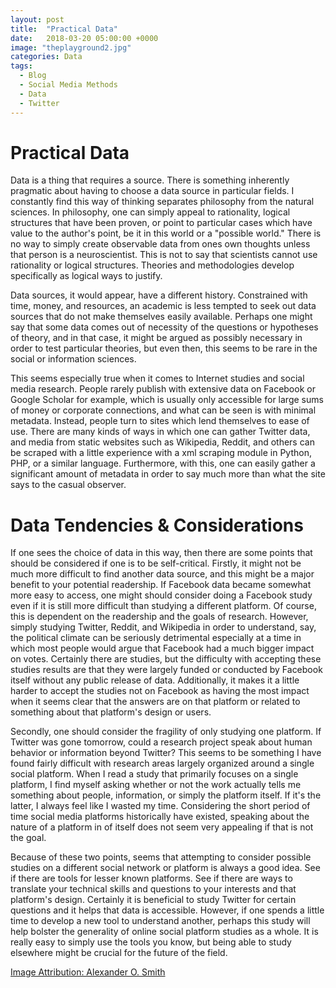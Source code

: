 ```yaml
---
layout: post
title:  "Practical Data"
date:   2018-03-20 05:00:00 +0000
image: "theplayground2.jpg"
categories: Data
tags:
  - Blog
  - Social Media Methods
  - Data
  - Twitter
---
```

# Practical Data
Data is a thing that requires a source. There is something inherently pragmatic about having to choose a data source in particular fields. I constantly find this way of thinking separates philosophy from the natural sciences. In philosophy, one can simply appeal to rationality, logical structures that have been proven, or point to particular cases which have value to the author's point, be it in this world or a "possible world." There is no way to simply create observable data from ones own thoughts unless that person is a neuroscientist. This is not to say that scientists cannot use rationality or logical structures. Theories and methodologies develop specifically as logical ways to justify.

Data sources, it would appear, have a different history. Constrained with time, money, and resources, an academic is less tempted to seek out data sources that do not make themselves easily available. Perhaps one might say that some data comes out of necessity of the questions or hypotheses of theory, and in that case, it might be argued as possibly necessary in order to test particular theories, but even then, this seems to be rare in the social or information sciences.

This seems especially true when it comes to Internet studies and social media research. People rarely publish with extensive data on Facebook or Google Scholar for example, which is usually only accessible for large sums of money or corporate connections, and what can be seen is with minimal metadata. Instead, people turn to sites which lend themselves to ease of use. There are many kinds of ways in which one can gather Twitter data, and media from static websites such as Wikipedia, Reddit, and others can be scraped with a little experience with a xml scraping module in Python, PHP, or a similar language. Furthermore, with this, one can easily gather a significant amount of metadata in order to say much more than what the site says to the casual observer.

# Data Tendencies & Considerations
If one sees the choice of data in this way, then there are some points that should be considered if one is to be self-critical. Firstly, it might not be much more difficult to find another data source, and this might be a major benefit to your potential readership. If Facebook data became somewhat more easy to access, one might should consider doing a Facebook study even if it is still more difficult than studying a different platform. Of course, this is dependent on the readership and the goals of research. However, simply studying Twitter, Reddit, and Wikipedia in order to understand, say, the political climate can be seriously detrimental especially at a time in which most people would argue that Facebook had a much bigger impact on votes. Certainly there are studies, but the difficulty with accepting these studies results are that they were largely funded or conducted by Facebook itself without any public release of data. Additionally, it makes it a little harder to accept the studies not on Facebook as having the most impact when it seems clear that the answers are on that platform or related to something about that platform's design or users.

Secondly, one should consider the fragility of only studying one platform. If Twitter was gone tomorrow, could a research project speak about human behavior or information beyond Twitter? This seems to be something I have found fairly difficult with research areas largely organized around a single social platform. When I read a study that primarily focuses on a single platform, I find myself asking whether or not the work actually tells me something about people, information, or simply the platform itself. If it's the latter, I always feel like I wasted my time. Considering the short period of time social media platforms historically have existed, speaking about the nature of a platform in of itself does not seem very appealing if that is not the goal.

Because of these two points, seems that attempting to consider possible studies on a different social network or platform is always a good idea. See if there are tools for lesser known platforms. See if there are ways to translate your technical skills and questions to your interests and that platform's design. Certainly it is beneficial to study Twitter for certain questions and it helps that data is accessible. However, if one spends a little time to develop a new tool to understand another, perhaps this study will help bolster the generality of online social platform studies as a whole. It is really easy to simply use the tools you know, but being able to study elsewhere might be crucial for the future of the field.

[Image Attribution: Alexander O. Smith](/AboutAlexander/)

